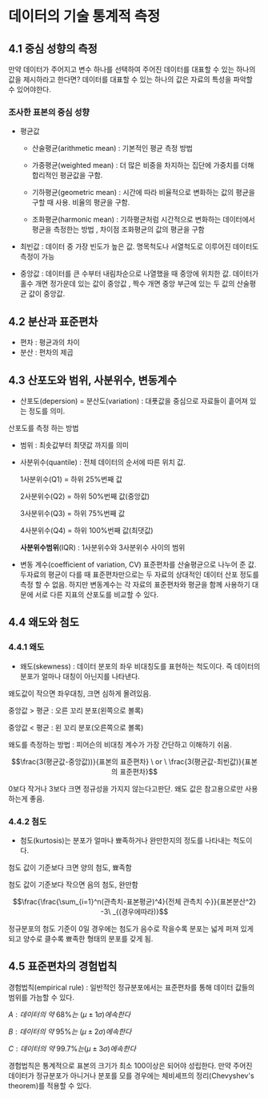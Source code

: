# 데이터의 기술 통계적 측정

## 4.1 중심 성향의 측정

만약 데이터가 주어지고 변수 하나를 선택하여 주어진 데이터를 대표할 수 있는 하나의 값을 제시하라고 한다면? 데이터를 대표할 수 있는 하나의 값은 자료의 특성을 파악할 수 있어야한다. 

### 조사한 표본의 중심 성향

-  평균값
    - 산술평균(arithmetic mean) : 기본적인 평균 측정 방법
    
    - 가중평균(weighted mean) : 더 많은 비중을 차지하는 집단에 가중치를 더해 합리적인 평균값을 구함.

    - 기하평균(geometric mean) : 시간에 따라 비율적으로 변화하는 값의 평균을 구할 때 사용. 비율의 평균을 구함.
    
    - 조화평균(harmonic mean) : 기하평균처럼 시간적으로 변화하는 데이터에서 평균을 측정한는 방법 , 차이점 조화평균의 값의 평균을 구함


- 최빈값 : 데이터 중 가장 빈도가 높은 값. 명목척도나 서열척도로 이루어진 데이터도 측정이 가능

- 중앙값 : 데이터를 큰 수부터 내림차순으로 나열했을 때 중앙에 위치한 값. 데이터가 홀수 개면 정가운데 있는 값이 중앙값 , 짝수 개면 중앙 부근에 있는 두 값의 산술평균 값이 중앙값.

## 4.2 분산과 표준편차

- 편차 : 평균과의 차이
- 분산 : 편차의 제곱

## 4.3 산포도와 범위, 사분위수, 변동계수

- 산포도(depersion) = 분산도(variation) : 대푯값을 중심으로 자료들이 흩어져 있는 정도를 의미.

산포도를 측정 하는 방법
- 범위 : 최솟값부터 최댓값 까지를 의미

- 사분위수(quantile) : 전체 데이터의 순서에 따른 위치 값.
    
    1사분위수(Q1) = 하위 25%번째 값

    2사분위수(Q2) = 하위 50%번째 값(중앙값)
    
    3사분위수(Q3) = 하위 75%번째 값
    
    4사분위수(Q4) = 하위 100%번째 값(최댓값)

    **사분위수범위**(IQR) : 1사분위수와 3사분위수 사이의 범위

- 변동 계수(coefficient of variation, CV) 표준편차를 산술평균으로 나누어 준 값. 두자료의 평균이 다를 때 표준편차만으로는 두 자료의 상대적인 데이터 산포 정도를 측정 할 수 없음. 하지만 변동계수는 각 자료의 표준편차와 평균을 함께 사용하기 대문에 서로 다른 지표의 산포도를 비교할 수 있다.

## 4.4 왜도와 첨도

### 4.4.1 왜도
- 왜도(skewness) : 데이터 분포의 좌우 비대칭도를 표현하는 척도이다. 즉 데이터의 분포가 얼마나 대칭이 아닌지를 나타낸다.

왜도값이 작으면 좌우대칭, 크면 심하게 몰려있음.

중앙값 > 평균 : 오른 꼬리 분포(왼쪽으로 볼록)

중앙값 < 평균 : 왼 꼬리 분포(오른쪽으로 볼록)

왜도를 측정하는 방법 : 피어슨의 비대칭 계수가 가장 간단하고 이해하기 쉬움.

$$\frac{3(평균값-중앙값))}{표본의 표준편차} \ or \ \frac{3(평균값-최빈값)}{표본의 표준편차}$$

0보다 작거나 3보다 크면 정규성을 가지지 않는다고판단. 왜도 값은 참고용으로만 사용하는게 좋음.

### 4.4.2 첨도
- 첨도(kurtosis)는 분포가 얼마나 뾰족하거나 완만한지의 정도를 나타내는 척도이다.

첨도 값이 기준보다 크면 양의 첨도, 뾰족함

첨도 값이 기준보다 작으면 음의 첨도, 완만함

$$\frac{\frac{\sum_{i=1}^n(관측치-표본평균)^4}{전체 관측치 수}}{표본분산^2} -3\ _{(경우에따라)}$$

정규분포의 첨도 기준이 0일 경우에는 첨도가 음수로 작을수록 분포는 넓게 퍼져 있게 되고 양수로 클수록 뾰족한 형태의 분포를 갖게 됨.

## 4.5 표준편차의 경험법칙
경험법칙(empirical rule) : 일반적인 정규분포에서는 표준편차를 통해 데이터 값들의 범위를 가늠할 수 있다.

$A :데이터의 \ 약 \  {68} \%는 \ (\mu \pm1\sigma)에 속한다$

$B :데이터의 \ 약 \  {95} \%는 \ (\mu \pm2\sigma)에 속한다$

$C :데이터의 \ 약 \  {99.7} \%는 (\mu \pm3 \sigma)에 속한다$

경험법칙은 통계적으로 표본의 크기가 최소 100이상은 되어야 성립한다. 만약 주어진 데이터가 정규분포가 아니거나 분포를 모를 경우에는 체비셰프의 정리(Chevyshev's theorem)를 적용할 수 있다.